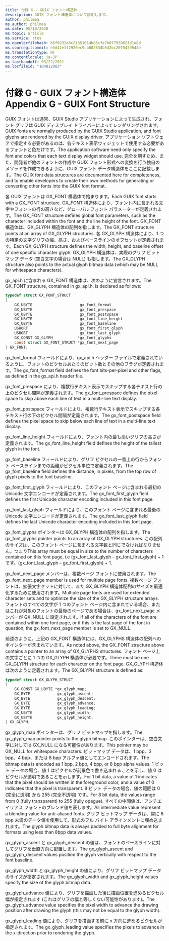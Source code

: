 ```yaml
---
title: 付録 G - GUIX フォント構造体
description: GUIX フォント構造体について説明します。
author: philmea
ms.author: philmea
ms.date: 05/19/2020
ms.topic: article
ms.service: rtos
ms.openlocfilehash: b5f0232e6c21851014b85cfe7b07795062fd1e8d
ms.sourcegitcommit: e3d42e1f2920ec9cb002634b542bc20754f9544e
ms.translationtype: HT
ms.contentlocale: ja-JP
ms.lasthandoff: 03/22/2021
ms.locfileid: "104812083"
---
```

# <a name="appendix-g---guix-font-structure"></a><span data-ttu-id="a0ae0-103">付録 G - GUIX フォント構造体</span><span class="sxs-lookup"><span data-stu-id="a0ae0-103">Appendix G - GUIX Font Structure</span></span>

<span data-ttu-id="a0ae0-104">GUIX フォントは通常、GUIX Studio アプリケーションによって生成され、フォント グリフは GUIX ディスプレイ ドライバーによってレンダリングされます。</span><span class="sxs-lookup"><span data-stu-id="a0ae0-104">GUIX fonts are normally produced by the GUIX Studio application, and font glyphs are rendered by the GUIX display driver.</span></span> <span data-ttu-id="a0ae0-105">アプリケーション ソフトウェアで指定する必要があるのは、各テキスト表示ウィジェットで使用する必要があるフォントと色だけです。</span><span class="sxs-lookup"><span data-stu-id="a0ae0-105">The application software need only specify the font and colors that each text display widget should use.</span></span> <span data-ttu-id="a0ae0-106">完全を期すため、また、開発者が他のフォントの作成や GUIX フォント形式への変換を行う独自のメソッドを作成できるように、GUIX フォント データ構造体をここに記載します。</span><span class="sxs-lookup"><span data-stu-id="a0ae0-106">The GUIX font data structures are documented here for completeness, and to enable developers to create their own methods for generating or converting other fonts into the GUIX font format.</span></span>

<span data-ttu-id="a0ae0-107">各 GUIX フォントは GX_FONT 構造体で始まります。</span><span class="sxs-lookup"><span data-stu-id="a0ae0-107">Each GUIX font starts with a GX_FONT structure.</span></span> <span data-ttu-id="a0ae0-108">GX_FONT 構造体により、フォント内に含まれる文字やフォントの行の高さなど、グローバル フォント パラメーターが定義されます。</span><span class="sxs-lookup"><span data-stu-id="a0ae0-108">The GX_FONT structure defines global font parameters, such as the character included within the font and the line height of the font.</span></span> <span data-ttu-id="a0ae0-109">GX_FONT 構造体は、GX_GLYPH 構造体の配列を指します。</span><span class="sxs-lookup"><span data-stu-id="a0ae0-109">The GX_FONT structure points at an array of GX_GLYPH structures.</span></span> <span data-ttu-id="a0ae0-110">各 GX_GLYPH 構造体により、1 つの特定の文字グリフの幅、高さ、およびベースラインのオフセットが定義されます。</span><span class="sxs-lookup"><span data-stu-id="a0ae0-110">Each GX_GLYPH structure defines the width, height, and baseline offset of one specific character glyph.</span></span> <span data-ttu-id="a0ae0-111">GX_GLYPH 構造体は、実際のグリフ ビットマップ データ (空白文字の場合は NULL) も指します。</span><span class="sxs-lookup"><span data-stu-id="a0ae0-111">The GX_GLYPH structure also points to the actual glyph bitmap data (which may be NULL for whitespace characters).</span></span>

<span data-ttu-id="a0ae0-112">gx_api.h に含まれる GX_FONT 構造体は、次のように宣言されます。</span><span class="sxs-lookup"><span data-stu-id="a0ae0-112">The GX_FONT structure, contained in gx_api.h, is declared as follows:</span></span>

```c
typedef struct GX_FONT_STRUCT
{
    GX_UBYTE                     gx_font_format
    GX_UBYTE                     gx_font_prespace
    GX_UBYTE                     gx_font_postspace
    GX_UBYTE                     gx_font_line_height 
    GX_UBYTE                     gx_font_baseline
    USHORT                       gx_font_first_glyph
    USHORT                       gx_font_last_glyph 
    GX_CONST GX_GLYPH           *gx_font_glyphs
    const struct GX_FONT_STRUCT *gx_font_next_page
} GX_FONT;
```

<span data-ttu-id="a0ae0-113">gx_font_format フィールドにより、gx_api.h ヘッダー ファイルで定義されているように、フォントのピクセルあたりのビット数とその他のフラグが定義されます。</span><span class="sxs-lookup"><span data-stu-id="a0ae0-113">The gx_font_format field defines the font bits-per-pixel and other flags, as defined in the gx_api.h header file.</span></span>

<span data-ttu-id="a0ae0-114">gx_font_prespace により、複数行テキスト表示でスキップする各テキスト行の上のピクセル間隔が定義されます。</span><span class="sxs-lookup"><span data-stu-id="a0ae0-114">The gx_font_prespace defines the pixel space to skip above each line of text in a multi-line text display.</span></span>

<span data-ttu-id="a0ae0-115">gx_font_postspace フィールドにより、複数行テキスト表示でスキップする各テキスト行の下のピクセル間隔が定義されます。</span><span class="sxs-lookup"><span data-stu-id="a0ae0-115">The gx_font_postspace field defines the pixel space to skip below each line of text in a multi-line text display.</span></span>

<span data-ttu-id="a0ae0-116">gx_font_line_height フィールドにより、フォント内の最も高いグリフの高さが定義されます。</span><span class="sxs-lookup"><span data-stu-id="a0ae0-116">The gx_font_line_height field defines the height of the tallest glyph in the font.</span></span>

<span data-ttu-id="a0ae0-117">gx_font_baseline フィールドにより、グリフ ピクセルの一番上の行からフォント ベースラインまでの距離がピクセル単位で定義されます。</span><span class="sxs-lookup"><span data-stu-id="a0ae0-117">The gx_font_baseline field defines the distance, in pixels, from the top row of glyph pixels to the font baseline.</span></span>

<span data-ttu-id="a0ae0-118">gx_font_first_glyph フィールドにより、このフォント ページに含まれる最初の Unicode 文字エンコードが定義されます。</span><span class="sxs-lookup"><span data-stu-id="a0ae0-118">The gx_font_first_glyph field defines the first Unicode character encoding included in this font page.</span></span>

<span data-ttu-id="a0ae0-119">gx_font_last_glyph フィールドにより、このフォント ページに含まれる最後の Unicode 文字エンコードが定義されます。</span><span class="sxs-lookup"><span data-stu-id="a0ae0-119">The gx_font_last_glyph field defines the last Unicode character encoding included in this font page.</span></span>

<span data-ttu-id="a0ae0-120">gx_font_glyphs ポインターは GX_GLYPH 構造体の配列を指します。</span><span class="sxs-lookup"><span data-stu-id="a0ae0-120">The gx_font_glyphs pointer points to an array of GX_GLYPH structures.</span></span> <span data-ttu-id="a0ae0-121">この配列のサイズは、このフォント ページに含まれる文字数と同じでなければなりません。つまり</span><span class="sxs-lookup"><span data-stu-id="a0ae0-121">This array must be equal in size to the number of characters contained on this font page, i.e</span></span> <span data-ttu-id="a0ae0-122">(gx_font_last_glyph – gx_font_first_glyph) + 1 です。</span><span class="sxs-lookup"><span data-stu-id="a0ae0-122">(gx_font_last_glyph – gx_font_first_glyph) + 1.</span></span>

<span data-ttu-id="a0ae0-123">gx_font_next_page メンバーは、複数ページ フォントに使用されます。</span><span class="sxs-lookup"><span data-stu-id="a0ae0-123">The gx_font_next_page member is used for multiple page fonts.</span></span> <span data-ttu-id="a0ae0-124">複数ページ フォントは、拡張文字セットに対して、また GX_GLYPH 構造体配列のサイズを最適化するために使用されます。</span><span class="sxs-lookup"><span data-stu-id="a0ae0-124">Multiple page fonts are used for extended character sets and to optimize the size of the GX_GLYPH structure arrays.</span></span> <span data-ttu-id="a0ae0-125">フォントのすべての文字が 1 つのフォント ページ内に含まれている場合、またはこれが対象のフォントの最後のページである場合は、gx_font_next_page メンバーが GX_NULL に設定されます。</span><span class="sxs-lookup"><span data-stu-id="a0ae0-125">If all of the characters of the font are contained within one font page, or if this is the last page of the font in question, the gx_font_next_page member is set to GX_NULL.</span></span>

<span data-ttu-id="a0ae0-126">前述のように、上記の GX_FONT 構造体には、GX_GLYPHS 構造体の配列へのポインターが含まれています。</span><span class="sxs-lookup"><span data-stu-id="a0ae0-126">As noted above, the GX_FONT structure above contains a pointer to an array of GX_GLYPHS structures.</span></span> <span data-ttu-id="a0ae0-127">フォント ページ上の文字ごとに 1 つの GX_GLYPH 構造体が必要です。</span><span class="sxs-lookup"><span data-stu-id="a0ae0-127">There must be one GX_GLYPH structure for each character on the font page.</span></span> <span data-ttu-id="a0ae0-128">GX_GLYPH 構造体は次のように定義されます。</span><span class="sxs-lookup"><span data-stu-id="a0ae0-128">The GX_GLYPH structure is defined as:</span></span>

```c
typedef struct GX_GLYPH_STRUCT
{
    GX_CONST GX_UBYTE *gx_glyph_map;
    GX_BYTE            gx_glyph_ascent;
    GX_BYTE            gx_glyph_descent;
    GX_BYTE            gx_glyph_advance;
    GX_BYTE            gx_glyph_leading;
    GX_UBYTE           gx_glyph_width;
    GX_UBYTE           gx_glyph_height;
} GX_GLYPH;
```

<span data-ttu-id="a0ae0-129">gx_glyph_map ポインターは、グリフ ビットマップを指します。</span><span class="sxs-lookup"><span data-stu-id="a0ae0-129">The gx_glyph_map pointer points to the glyph bitmap.</span></span> <span data-ttu-id="a0ae0-130">このポインターは、空白文字に対しては GX_NULL になる可能性があります。</span><span class="sxs-lookup"><span data-stu-id="a0ae0-130">This pointer may be GX_NULL for whitespace characters.</span></span> <span data-ttu-id="a0ae0-131">ビットマップ データは、1 bpp、2 bpp、4 bpp、または 8 bpp アルファ値としてエンコードされます。</span><span class="sxs-lookup"><span data-stu-id="a0ae0-131">The bitmap data is encoded as 1 bpp, 2 bpp, 4 bpp, or 8 bpp alpha values.</span></span> <span data-ttu-id="a0ae0-132">1 ビット データの場合、値 1 はピクセルが前景色で書き込まれることを示し、値 0 はピクセルが透明であることを示します。</span><span class="sxs-lookup"><span data-stu-id="a0ae0-132">For 1 bit data, a value of 1 indicates that the pixel should be written in the foreground color, and a value of 0 indicates that the pixel is transparent.</span></span> <span data-ttu-id="a0ae0-133">8 ビット データの場合、値の範囲は 0 (完全に透明) から 255 (完全不透明) です。</span><span class="sxs-lookup"><span data-stu-id="a0ae0-133">For 8 bit data, the values range from 0 (fully transparent) to 255 (fully opague).</span></span> <span data-ttu-id="a0ae0-134">すべての中間値は、アンチエイリアス フォントのブレンド値を表します。</span><span class="sxs-lookup"><span data-stu-id="a0ae0-134">All intermediate value represent a blending value for anti-aliased fonts.</span></span> <span data-ttu-id="a0ae0-135">グリフ ビットマップ データは、常に 8 bpp 未満のデータ値を使用して、形式のフル バイト アラインメントに埋め込まれます。</span><span class="sxs-lookup"><span data-stu-id="a0ae0-135">The glyph bitmap data is always padded to full byte alignment for formats using less than 8bpp data values.</span></span>

<span data-ttu-id="a0ae0-136">gx_glyph_ascent と gx_glyph_descent の値は、フォントのベースラインに対してグリフを垂直方向に配置します。</span><span class="sxs-lookup"><span data-stu-id="a0ae0-136">The gx_glyph_ascent and gx_glyph_descent values position the glyph vertically with respect to the font baseline.</span></span>

<span data-ttu-id="a0ae0-137">gx_glyph_width と gx_glyph_height の値により、グリフ ビットマップ データのサイズが指定されます。</span><span class="sxs-lookup"><span data-stu-id="a0ae0-137">The gx_glyph_width and gx_glyph_height values specify the size of the glyph bitmap data.</span></span>

<span data-ttu-id="a0ae0-138">gx_glyph_advance 値により、グリフを描画した後に描画位置を進めるピクセル幅が指定されます (これはグリフの幅と等しくない可能性があります)。</span><span class="sxs-lookup"><span data-stu-id="a0ae0-138">The gx_glyph_advance value specifies the pixel width to advance the drawing position after drawing the glyph (this may not be equal to the glyph width).</span></span>

<span data-ttu-id="a0ae0-139">gx_glyph_leading 値により、グリフを描画する前に x 方向に進めるピクセルが指定されます。</span><span class="sxs-lookup"><span data-stu-id="a0ae0-139">The gx_glyph_leading value specifies the pixels to advance in the x-direction prior to rendering the glyph.</span></span>